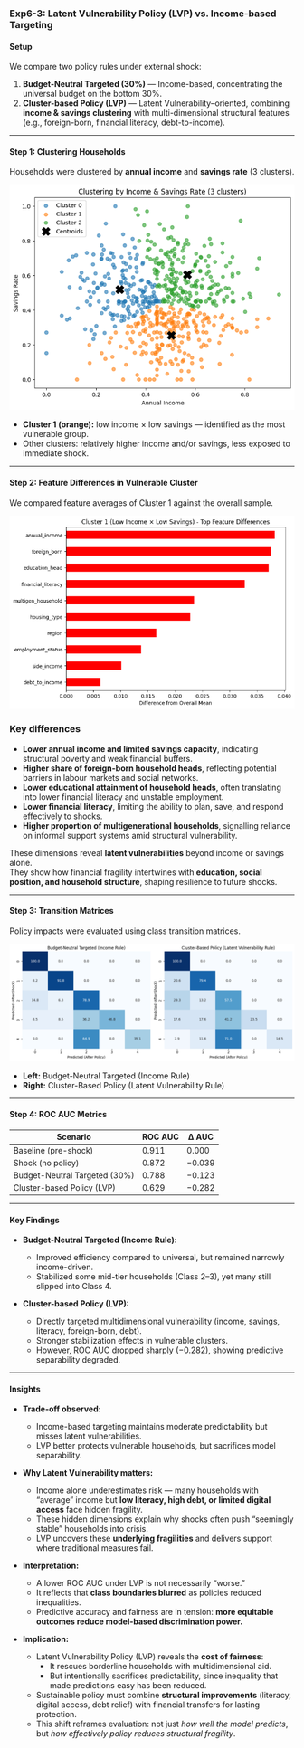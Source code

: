 ### Exp6-3: Latent Vulnerability Policy (LVP) vs. Income-based Targeting

#### Setup
We compare two policy rules under external shock:

1. **Budget-Neutral Targeted (30%)** — Income-based, concentrating the universal budget on the bottom 30%.  
2. **Cluster-based Policy (LVP)** — Latent Vulnerability–oriented, combining **income & savings clustering** with multi-dimensional structural features (e.g., foreign-born, financial literacy, debt-to-income).

---

#### Step 1: Clustering Households
Households were clustered by **annual income** and **savings rate** (3 clusters).

![LVPclustering](LVPclustering.png)

- **Cluster 1 (orange):** low income × low savings — identified as the most vulnerable group.  
- Other clusters: relatively higher income and/or savings, less exposed to immediate shock.

---

#### Step 2: Feature Differences in Vulnerable Cluster
We compared feature averages of Cluster 1 against the overall sample.

![LVPfeatures](LVPfeatures.png)

### Key differences

- **Lower annual income and limited savings capacity**, indicating structural poverty and weak financial buffers.  
- **Higher share of foreign-born household heads**, reflecting potential barriers in labour markets and social networks.  
- **Lower educational attainment of household heads**, often translating into lower financial literacy and unstable employment.  
- **Lower financial literacy**, limiting the ability to plan, save, and respond effectively to shocks.  
- **Higher proportion of multigenerational households**, signalling reliance on informal support systems amid structural vulnerability.  

These dimensions reveal **latent vulnerabilities** beyond income or savings alone.  
They show how financial fragility intertwines with **education, social position, and household structure**, shaping resilience to future shocks.

---

#### Step 3: Transition Matrices
Policy impacts were evaluated using class transition matrices.

![LVPheatmaps](LVPheatmaps.png)

- **Left:** Budget-Neutral Targeted (Income Rule)  
- **Right:** Cluster-Based Policy (Latent Vulnerability Rule)  

---

#### Step 4: ROC AUC Metrics
| Scenario                     | ROC AUC | Δ AUC   |
|------------------------------|---------|---------|
| Baseline (pre-shock)         | 0.911   | 0.000   |
| Shock (no policy)            | 0.872   | −0.039  |
| Budget-Neutral Targeted (30%)| 0.788   | −0.123  |
| Cluster-based Policy (LVP)   | 0.629   | −0.282  |

---

#### Key Findings
- **Budget-Neutral Targeted (Income Rule):**  
  - Improved efficiency compared to universal, but remained narrowly income-driven.  
  - Stabilized some mid-tier households (Class 2–3), yet many still slipped into Class 4.  

- **Cluster-based Policy (LVP):**  
  - Directly targeted multidimensional vulnerability (income, savings, literacy, foreign-born, debt).  
  - Stronger stabilization effects in vulnerable clusters.  
  - However, ROC AUC dropped sharply (−0.282), showing predictive separability degraded.  

---

#### Insights
- **Trade-off observed:**  
  - Income-based targeting maintains moderate predictability but misses latent vulnerabilities.  
  - LVP better protects vulnerable households, but sacrifices model separability.  

- **Why Latent Vulnerability matters:**  
  - Income alone underestimates risk — many households with “average” income but **low literacy, high debt, or limited digital access** face hidden fragility.  
  - These hidden dimensions explain why shocks often push “seemingly stable” households into crisis.  
  - LVP uncovers these **underlying fragilities** and delivers support where traditional measures fail.  

- **Interpretation:**  
  - A lower ROC AUC under LVP is not necessarily “worse.”  
  - It reflects that **class boundaries blurred** as policies reduced inequalities.  
  - Predictive accuracy and fairness are in tension: **more equitable outcomes reduce model-based discrimination power.**

- **Implication:**  
  - Latent Vulnerability Policy (LVP) reveals the **cost of fairness**:  
    - It rescues borderline households with multidimensional aid.  
    - But intentionally sacrifices predictability, since inequality that made predictions easy has been reduced.  
  - Sustainable policy must combine **structural improvements** (literacy, digital access, debt relief) with financial transfers for lasting protection.  
  - This shift reframes evaluation: not just *how well the model predicts*, but *how effectively policy reduces structural fragility*.
